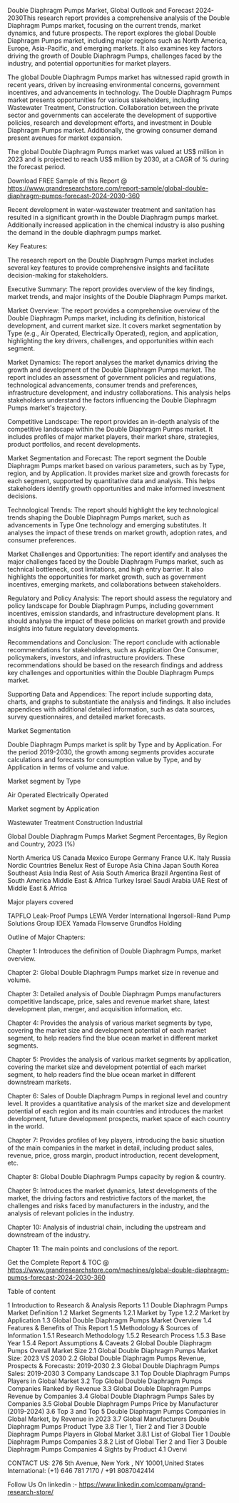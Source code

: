 Double Diaphragm Pumps Market, Global Outlook and Forecast 2024-2030This research report provides a comprehensive analysis of the Double Diaphragm Pumps market, focusing on the current trends, market dynamics, and future prospects. The report explores the global Double Diaphragm Pumps market, including major regions such as North America, Europe, Asia-Pacific, and emerging markets. It also examines key factors driving the growth of Double Diaphragm Pumps, challenges faced by the industry, and potential opportunities for market players.

The global Double Diaphragm Pumps market has witnessed rapid growth in recent years, driven by increasing environmental concerns, government incentives, and advancements in technology. The Double Diaphragm Pumps market presents opportunities for various stakeholders, including Wastewater Treatment, Construction. Collaboration between the private sector and governments can accelerate the development of supportive policies, research and development efforts, and investment in Double Diaphragm Pumps market. Additionally, the growing consumer demand present avenues for market expansion.

The global Double Diaphragm Pumps market was valued at US$ million in 2023 and is projected to reach US$ million by 2030, at a CAGR of % during the forecast period.

Download FREE Sample of this Report @ https://www.grandresearchstore.com/report-sample/global-double-diaphragm-pumps-forecast-2024-2030-360


Recent development in water-wastewater treatment and sanitation has resulted in a significant growth in the Double Diaphragm pumps market. Additionally increased application in the chemical industry is also pushing the demand in the double diaphragm pumps market.

Key Features:

The research report on the Double Diaphragm Pumps market includes several key features to provide comprehensive insights and facilitate decision-making for stakeholders.

Executive Summary: The report provides overview of the key findings, market trends, and major insights of the Double Diaphragm Pumps market.

Market Overview: The report provides a comprehensive overview of the Double Diaphragm Pumps market, including its definition, historical development, and current market size. It covers market segmentation by Type (e.g., Air Operated, Electrically Operated), region, and application, highlighting the key drivers, challenges, and opportunities within each segment.

Market Dynamics: The report analyses the market dynamics driving the growth and development of the Double Diaphragm Pumps market. The report includes an assessment of government policies and regulations, technological advancements, consumer trends and preferences, infrastructure development, and industry collaborations. This analysis helps stakeholders understand the factors influencing the Double Diaphragm Pumps market's trajectory.

Competitive Landscape: The report provides an in-depth analysis of the competitive landscape within the Double Diaphragm Pumps market. It includes profiles of major market players, their market share, strategies, product portfolios, and recent developments.

Market Segmentation and Forecast: The report segment the Double Diaphragm Pumps market based on various parameters, such as by Type, region, and by Application. It provides market size and growth forecasts for each segment, supported by quantitative data and analysis. This helps stakeholders identify growth opportunities and make informed investment decisions.

Technological Trends: The report should highlight the key technological trends shaping the Double Diaphragm Pumps market, such as advancements in Type One technology and emerging substitutes. It analyses the impact of these trends on market growth, adoption rates, and consumer preferences.

Market Challenges and Opportunities: The report identify and analyses the major challenges faced by the Double Diaphragm Pumps market, such as technical bottleneck, cost limitations, and high entry barrier. It also highlights the opportunities for market growth, such as government incentives, emerging markets, and collaborations between stakeholders.

Regulatory and Policy Analysis: The report should assess the regulatory and policy landscape for Double Diaphragm Pumps, including government incentives, emission standards, and infrastructure development plans. It should analyse the impact of these policies on market growth and provide insights into future regulatory developments.

Recommendations and Conclusion: The report conclude with actionable recommendations for stakeholders, such as Application One Consumer, policymakers, investors, and infrastructure providers. These recommendations should be based on the research findings and address key challenges and opportunities within the Double Diaphragm Pumps market.

Supporting Data and Appendices: The report include supporting data, charts, and graphs to substantiate the analysis and findings. It also includes appendices with additional detailed information, such as data sources, survey questionnaires, and detailed market forecasts.

Market Segmentation

Double Diaphragm Pumps market is split by Type and by Application. For the period 2019-2030, the growth among segments provides accurate calculations and forecasts for consumption value by Type, and by Application in terms of volume and value.



Market segment by Type



Air Operated
Electrically Operated


Market segment by Application



Wastewater Treatment
Construction
Industrial


Global Double Diaphragm Pumps Market Segment Percentages, By Region and Country, 2023 (%)



North America
US
Canada
Mexico
Europe
Germany
France
U.K.
Italy
Russia
Nordic Countries
Benelux
Rest of Europe
Asia
China
Japan
South Korea
Southeast Asia
India
Rest of Asia
South America
Brazil
Argentina
Rest of South America
Middle East & Africa
Turkey
Israel
Saudi Arabia
UAE
Rest of Middle East & Africa


Major players covered



TAPFLO
Leak-Proof Pumps LEWA
Verder International
Ingersoll-Rand
Pump Solutions Group
IDEX
Yamada
Flowserve
Grundfos Holding


Outline of Major Chapters:



Chapter 1: Introduces the definition of Double Diaphragm Pumps, market overview.

Chapter 2: Global Double Diaphragm Pumps market size in revenue and volume.

Chapter 3: Detailed analysis of Double Diaphragm Pumps manufacturers competitive landscape, price, sales and revenue market share, latest development plan, merger, and acquisition information, etc.

Chapter 4: Provides the analysis of various market segments by type, covering the market size and development potential of each market segment, to help readers find the blue ocean market in different market segments.

Chapter 5: Provides the analysis of various market segments by application, covering the market size and development potential of each market segment, to help readers find the blue ocean market in different downstream markets.

Chapter 6: Sales of Double Diaphragm Pumps in regional level and country level. It provides a quantitative analysis of the market size and development potential of each region and its main countries and introduces the market development, future development prospects, market space of each country in the world.

Chapter 7: Provides profiles of key players, introducing the basic situation of the main companies in the market in detail, including product sales, revenue, price, gross margin, product introduction, recent development, etc.

Chapter 8: Global Double Diaphragm Pumps capacity by region & country.

Chapter 9: Introduces the market dynamics, latest developments of the market, the driving factors and restrictive factors of the market, the challenges and risks faced by manufacturers in the industry, and the analysis of relevant policies in the industry.

Chapter 10: Analysis of industrial chain, including the upstream and downstream of the industry.

Chapter 11: The main points and conclusions of the report.

Get the Complete Report & TOC @ https://www.grandresearchstore.com/machines/global-double-diaphragm-pumps-forecast-2024-2030-360

Table of content

1 Introduction to Research & Analysis Reports
1.1 Double Diaphragm Pumps Market Definition
1.2 Market Segments
1.2.1 Market by Type
1.2.2 Market by Application
1.3 Global Double Diaphragm Pumps Market Overview
1.4 Features & Benefits of This Report
1.5 Methodology & Sources of Information
1.5.1 Research Methodology
1.5.2 Research Process
1.5.3 Base Year
1.5.4 Report Assumptions & Caveats
2 Global Double Diaphragm Pumps Overall Market Size
2.1 Global Double Diaphragm Pumps Market Size: 2023 VS 2030
2.2 Global Double Diaphragm Pumps Revenue, Prospects & Forecasts: 2019-2030
2.3 Global Double Diaphragm Pumps Sales: 2019-2030
3 Company Landscape
3.1 Top Double Diaphragm Pumps Players in Global Market
3.2 Top Global Double Diaphragm Pumps Companies Ranked by Revenue
3.3 Global Double Diaphragm Pumps Revenue by Companies
3.4 Global Double Diaphragm Pumps Sales by Companies
3.5 Global Double Diaphragm Pumps Price by Manufacturer (2019-2024)
3.6 Top 3 and Top 5 Double Diaphragm Pumps Companies in Global Market, by Revenue in 2023
3.7 Global Manufacturers Double Diaphragm Pumps Product Type
3.8 Tier 1, Tier 2 and Tier 3 Double Diaphragm Pumps Players in Global Market
3.8.1 List of Global Tier 1 Double Diaphragm Pumps Companies
3.8.2 List of Global Tier 2 and Tier 3 Double Diaphragm Pumps Companies
4 Sights by Product
4.1 Overvi

CONTACT US:
276 5th Avenue, New York , NY 10001,United States
International: (+1) 646 781 7170 / +91 8087042414

Follow Us On linkedin :- https://www.linkedin.com/company/grand-research-store/
 
 
